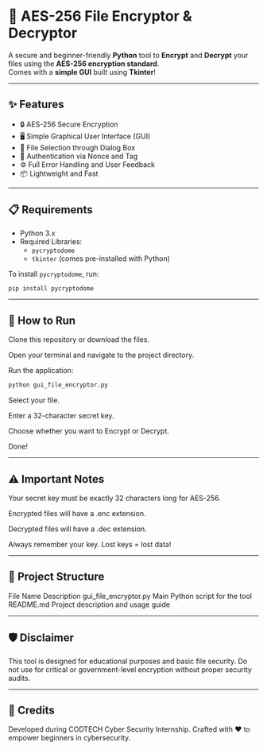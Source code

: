 # 🔐 AES-256 File Encryptor & Decryptor

A secure and beginner-friendly **Python** tool to **Encrypt** and **Decrypt** your files using the **AES-256 encryption standard**.  
Comes with a **simple GUI** built using **Tkinter**!

---

## ✨ Features

- 🔒 AES-256 Secure Encryption
- 🖥️ Simple Graphical User Interface (GUI)
- 📂 File Selection through Dialog Box
- 🔑 Authentication via Nonce and Tag
- ⚙️ Full Error Handling and User Feedback
- 📦 Lightweight and Fast

---

## 📋 Requirements

- Python 3.x
- Required Libraries:
  - `pycryptodome`
  - `tkinter` (comes pre-installed with Python)

To install `pycryptodome`, run:
```bash
pip install pycryptodome
```
---

## 🚀 How to Run
Clone this repository or download the files.

Open your terminal and navigate to the project directory.

Run the application:
```bash
python gui_file_encryptor.py
```
Select your file.

Enter a 32-character secret key.

Choose whether you want to Encrypt or Decrypt.

Done!

---
## ⚠️ Important Notes
Your secret key must be exactly 32 characters long for AES-256.

Encrypted files will have a .enc extension.

Decrypted files will have a .dec extension.

Always remember your key. Lost keys = lost data!

---

## 📂 Project Structure

File Name	             Description
gui_file_encryptor.py	 Main Python script for the tool
README.md	             Project description and usage guide

---

## 🛡️ Disclaimer
This tool is designed for educational purposes and basic file security.
Do not use for critical or government-level encryption without proper security audits.

---

## 🤝 Credits
Developed during CODTECH Cyber Security Internship.
Crafted with ❤️ to empower beginners in cybersecurity.
